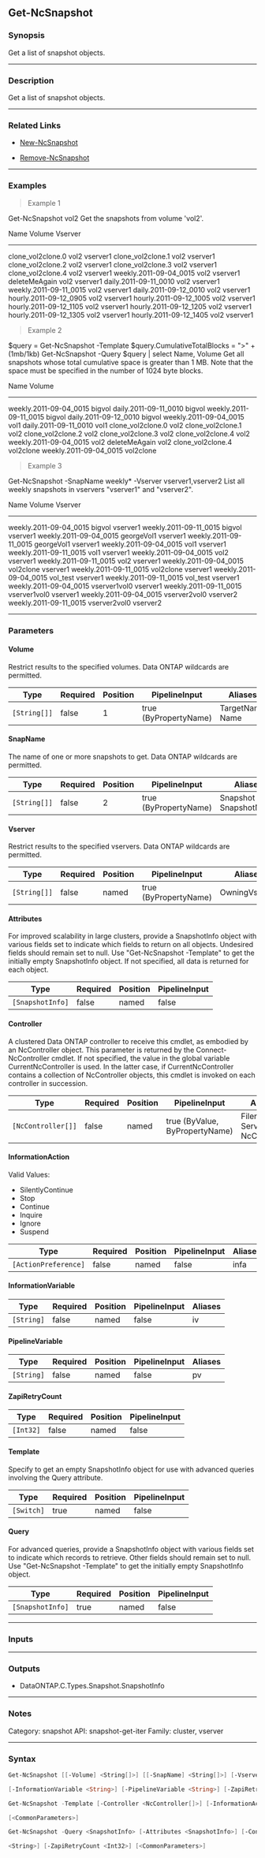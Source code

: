 Get-NcSnapshot
--------------

### Synopsis
Get a list of snapshot objects.

---

### Description

Get a list of snapshot objects.

---

### Related Links
* [New-NcSnapshot](New-NcSnapshot)

* [Remove-NcSnapshot](Remove-NcSnapshot)

---

### Examples
> Example 1

Get-NcSnapshot vol2
Get the snapshots from volume 'vol2'.

Name                      Volume               Vserver
----                      ------               -------
clone_vol2clone.0         vol2                 vserver1
clone_vol2clone.1         vol2                 vserver1
clone_vol2clone.2         vol2                 vserver1
clone_vol2clone.3         vol2                 vserver1
clone_vol2clone.4         vol2                 vserver1
weekly.2011-09-04_0015    vol2                 vserver1
deleteMeAgain             vol2                 vserver1
daily.2011-09-11_0010     vol2                 vserver1
weekly.2011-09-11_0015    vol2                 vserver1
daily.2011-09-12_0010     vol2                 vserver1
hourly.2011-09-12_0905    vol2                 vserver1
hourly.2011-09-12_1005    vol2                 vserver1
hourly.2011-09-12_1105    vol2                 vserver1
hourly.2011-09-12_1205    vol2                 vserver1
hourly.2011-09-12_1305    vol2                 vserver1
hourly.2011-09-12_1405    vol2                 vserver1

> Example 2

$query = Get-NcSnapshot -Template
$query.CumulativeTotalBlocks = ">" + (1mb/1kb)
Get-NcSnapshot -Query $query | select Name, Volume
Get all snapshots whose total cumulative space is greater than 1 MB.  Note that the space must be specified in the number of 1024 byte blocks.

Name                   Volume
----                   ------
weekly.2011-09-04_0015 bigvol
daily.2011-09-11_0010  bigvol
weekly.2011-09-11_0015 bigvol
daily.2011-09-12_0010  bigvol
weekly.2011-09-04_0015 vol1
daily.2011-09-11_0010  vol1
clone_vol2clone.0      vol2
clone_vol2clone.1      vol2
clone_vol2clone.2      vol2
clone_vol2clone.3      vol2
clone_vol2clone.4      vol2
weekly.2011-09-04_0015 vol2
deleteMeAgain          vol2
clone_vol2clone.4      vol2clone
weekly.2011-09-04_0015 vol2clone

> Example 3

Get-NcSnapshot -SnapName weekly* -Vserver vserver1,vserver2
List all weekly snapshots in vservers "vserver1" and "vserver2".

Name                      Volume               Vserver
----                      ------               -------
weekly.2011-09-04_0015    bigvol               vserver1
weekly.2011-09-11_0015    bigvol               vserver1
weekly.2011-09-04_0015    georgeVol1           vserver1
weekly.2011-09-11_0015    georgeVol1           vserver1
weekly.2011-09-04_0015    vol1                 vserver1
weekly.2011-09-11_0015    vol1                 vserver1
weekly.2011-09-04_0015    vol2                 vserver1
weekly.2011-09-11_0015    vol2                 vserver1
weekly.2011-09-04_0015    vol2clone            vserver1
weekly.2011-09-11_0015    vol2clone            vserver1
weekly.2011-09-04_0015    vol_test             vserver1
weekly.2011-09-11_0015    vol_test             vserver1
weekly.2011-09-04_0015    vserver1vol0         vserver1
weekly.2011-09-11_0015    vserver1vol0         vserver1
weekly.2011-09-04_0015    vserver2vol0         vserver2
weekly.2011-09-11_0015    vserver2vol0         vserver2

---

### Parameters
#### **Volume**
Restrict results to the specified volumes.  Data ONTAP wildcards are permitted.

|Type        |Required|Position|PipelineInput        |Aliases            |
|------------|--------|--------|---------------------|-------------------|
|`[String[]]`|false   |1       |true (ByPropertyName)|TargetName<br/>Name|

#### **SnapName**
The name of one or more snapshots to get.  Data ONTAP wildcards are permitted.

|Type        |Required|Position|PipelineInput        |Aliases                  |
|------------|--------|--------|---------------------|-------------------------|
|`[String[]]`|false   |2       |true (ByPropertyName)|Snapshot<br/>SnapshotName|

#### **Vserver**
Restrict results to the specified vservers.  Data ONTAP wildcards are permitted.

|Type        |Required|Position|PipelineInput        |Aliases      |
|------------|--------|--------|---------------------|-------------|
|`[String[]]`|false   |named   |true (ByPropertyName)|OwningVserver|

#### **Attributes**
For improved scalability in large clusters, provide a SnapshotInfo object with various fields set to indicate which fields to return on all objects.  Undesired fields should remain set to null.  Use "Get-NcSnapshot -Template" to get the initially empty SnapshotInfo object.  If not specified, all data is returned for each object.

|Type            |Required|Position|PipelineInput|
|----------------|--------|--------|-------------|
|`[SnapshotInfo]`|false   |named   |false        |

#### **Controller**
A clustered Data ONTAP controller to receive this cmdlet, as embodied by an NcController object.  This parameter is returned by the Connect-NcController cmdlet.  If not specified, the value in the global variable CurrentNcController is used.  In the latter case, if CurrentNcController contains a collection of NcController objects, this cmdlet is invoked on each controller in succession.

|Type              |Required|Position|PipelineInput                 |Aliases                          |
|------------------|--------|--------|------------------------------|---------------------------------|
|`[NcController[]]`|false   |named   |true (ByValue, ByPropertyName)|Filer<br/>Server<br/>NcController|

#### **InformationAction**

Valid Values:

* SilentlyContinue
* Stop
* Continue
* Inquire
* Ignore
* Suspend

|Type                |Required|Position|PipelineInput|Aliases|
|--------------------|--------|--------|-------------|-------|
|`[ActionPreference]`|false   |named   |false        |infa   |

#### **InformationVariable**

|Type      |Required|Position|PipelineInput|Aliases|
|----------|--------|--------|-------------|-------|
|`[String]`|false   |named   |false        |iv     |

#### **PipelineVariable**

|Type      |Required|Position|PipelineInput|Aliases|
|----------|--------|--------|-------------|-------|
|`[String]`|false   |named   |false        |pv     |

#### **ZapiRetryCount**

|Type     |Required|Position|PipelineInput|
|---------|--------|--------|-------------|
|`[Int32]`|false   |named   |false        |

#### **Template**
Specify to get an empty SnapshotInfo object for use with advanced queries involving the Query attribute.

|Type      |Required|Position|PipelineInput|
|----------|--------|--------|-------------|
|`[Switch]`|true    |named   |false        |

#### **Query**
For advanced queries, provide a SnapshotInfo object with various fields set to indicate which records to retrieve.  Other fields should remain set to null.  Use "Get-NcSnapshot -Template" to get the initially empty SnapshotInfo object.

|Type            |Required|Position|PipelineInput|
|----------------|--------|--------|-------------|
|`[SnapshotInfo]`|true    |named   |false        |

---

### Inputs

---

### Outputs
* DataONTAP.C.Types.Snapshot.SnapshotInfo

---

### Notes
Category: snapshot
API: snapshot-get-iter
Family: cluster, vserver

---

### Syntax
```PowerShell
Get-NcSnapshot [[-Volume] <String[]>] [[-SnapName] <String[]>] [-Vserver <String[]>] [-Attributes <SnapshotInfo>] [-Controller <NcController[]>] [-InformationAction <ActionPreference>] 
```
```PowerShell
[-InformationVariable <String>] [-PipelineVariable <String>] [-ZapiRetryCount <Int32>] [<CommonParameters>]
```
```PowerShell
Get-NcSnapshot -Template [-Controller <NcController[]>] [-InformationAction <ActionPreference>] [-InformationVariable <String>] [-PipelineVariable <String>] [-ZapiRetryCount <Int32>] 
```
```PowerShell
[<CommonParameters>]
```
```PowerShell
Get-NcSnapshot -Query <SnapshotInfo> [-Attributes <SnapshotInfo>] [-Controller <NcController[]>] [-InformationAction <ActionPreference>] [-InformationVariable <String>] [-PipelineVariable 
```
```PowerShell
<String>] [-ZapiRetryCount <Int32>] [<CommonParameters>]
```

